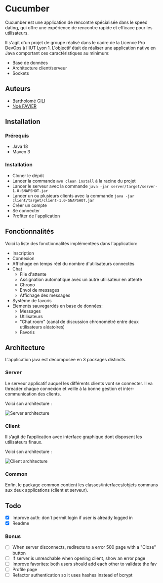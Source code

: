 # Cucumber

Cucumber est une application de rencontre spécialisée dans le speed dating, qui offre une expérience de rencontre rapide et efficace pour les utilisateurs.

Il s'agit d'un projet de groupe réalisé dans le cadre de la Licence Pro DevOps à l'IUT Lyon 1. L'objectif était de réaliser une application native en Java comportant ces caractéristiques au minimum:
- Base de données
- Architecture client/serveur
- Sockets

## Auteurs

- [Bartholomé GILI](mailto:dev.bartho@gmail.com)
- [Noé FAVIER](mailto:noe.favier@etu.univ-lyon1.fr)

## Installation

### Prérequis

- Java 18
- Maven 3

### Installation

- Cloner le dépôt
- Lancer la commande `mvn clean install` à la racine du projet
- Lancer le serveur avec la commande `java -jar server/target/server-1.0-SNAPSHOT.jar`
- Lancer un ou plusieurs clients avec la commande `java -jar client/target/client-1.0-SNAPSHOT.jar`
- Créer un compte
- Se connecter
- Profiter de l'application

## Fonctionnalités

Voici la liste des fonctionnalités implémentées dans l'application:

- Inscription
- Connexion
- Affichage en temps réel du nombre d'utilisateurs connectés
- Chat
  - File d'attente
  - Assignation automatique avec un autre utilisateur en attente
  - Chrono
  - Envoi de messages
  - Affichage des messages
- Système de favoris
- Elements sauvegardés en base de données:
  - Messages
  - Utilisateurs
  - "Chat room" (canal de discussion chronométré entre deux utilisateurs aléatoires)
  - Favoris

## Architecture

L'application java est décomposée en 3 packages distincts.

### Server

Le serveur applicatif auquel les différents clients vont se connecter. Il va threader chaque connexion et veille à la bonne gestion et inter-communication des clients.

Voici son architecture :

![Server architecture](https://i.imgur.com/Dg93Wc3.png)

### Client

Il s’agit de l’application avec interface graphique dont disposent les utilisateurs finaux.

Voici son architecture :

![Client architecture](https://i.imgur.com/5Kp2gCd.png)

### Common

Enfin, le package common contient les classes/interfaces/objets communs aux deux
applications (client et serveur).


## Todo
- [x] Improve auth: don't permit login if user is already logged in
- [x] Readme

### Bonus
- [ ] When server disconnects, redirects to a error 500 page with a "Close" button
- [ ] If server is unreachable when opening client, show an error page
- [ ] Improve favorites: both users should add each other to validate the fav
- [ ] Profile page
- [ ] Refactor authentication so it uses hashes instead of bcrypt
